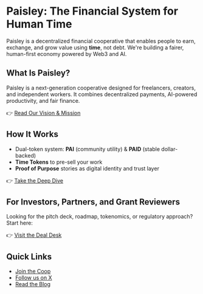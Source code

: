 # Paisley: The Financial System for Human Time

Paisley is a decentralized financial cooperative that enables people to earn, exchange, and grow value using **time**, not debt. We're building a fairer, human-first economy powered by Web3 and AI.

## What Is Paisley?
Paisley is a next-generation cooperative designed for freelancers, creators, and independent workers. It combines decentralized payments, AI-powered productivity, and fair finance.

👉 [Read Our Vision & Mission](./Overview/vision.md)

## How It Works
- Dual-token system: **PAI** (community utility) & **PAID** (stable dollar-backed)
- **Time Tokens** to pre-sell your work
- **Proof of Purpose** stories as digital identity and trust layer

👉 [Take the Deep Dive](./DeepDive/index.md)

## For Investors, Partners, and Grant Reviewers
Looking for the pitch deck, roadmap, tokenomics, or regulatory approach? Start here:

👉 [Visit the Deal Desk](./DealDesk/index.md)

## Quick Links
- [Join the Coop](https://paisley.coop)
- [Follow us on X](https://x.com/PaisleyIO)
- [Read the Blog](../blog)